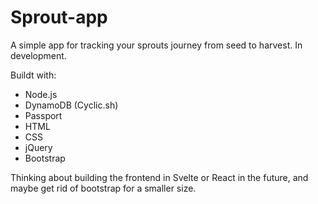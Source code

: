 ﻿# Sprout-app

A simple app for tracking your sprouts journey from seed to harvest. In development.

Buildt with:
- Node.js
- DynamoDB (Cyclic.sh)
- Passport
- HTML
- CSS
- jQuery
- Bootstrap

Thinking about building the frontend in Svelte or React in the future, and maybe get rid of bootstrap for a smaller size.
